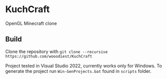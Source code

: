 # KuchCraft
OpenGL Minecraft clone

## Build
Clone the repository with `git clone --recursive https://github.com/wooodiest/KuchCraft`

Project tested in Visual Studio 2022, currently works only for Windows. To generate the project run `Win-GenProjects.bat` found in `scripts` folder.
